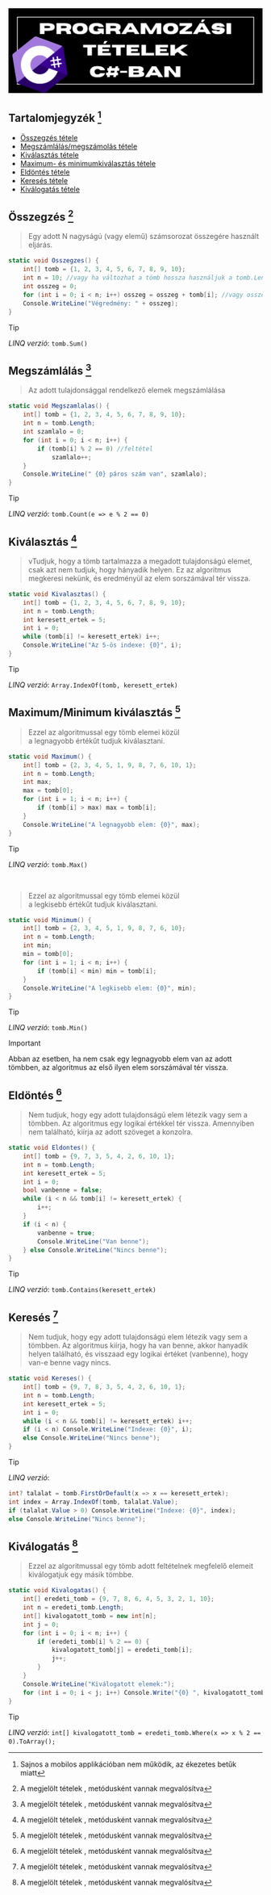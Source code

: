 <img src="image.png"/>

## Tartalomjegyzék [^1]
* [Összegzés tétele](#%C3%B6sszegz%C3%A9s-2)
* [Megszámlálás/megszámolás tétele](#megsz%C3%A1ml%C3%A1l%C3%A1s-2)
* [Kiválasztás tétele](#kiv%C3%A1laszt%C3%A1s-2)
* [Maximum- és minimumkiválasztás tétele](#maximumminimum-kiv%C3%A1laszt%C3%A1s-2)
* [Eldöntés tétele](#eld%C3%B6nt%C3%A9s-2)
* [Keresés tétele](#keres%C3%A9s-2)
* [Kiválogatás tétele](#kiv%C3%A1logat%C3%A1s-2)

## Összegzés [^2]
> Egy adott N nagyságú (vagy elemű) számsorozat összegére használt eljárás.
```csharp
static void Osszegzes() {
    int[] tomb = {1, 2, 3, 4, 5, 6, 7, 8, 9, 10};
    int n = 10; //vagy ha változhat a tömb hossza használjuk a tomb.Length-et
    int osszeg = 0;
    for (int i = 0; i < n; i++) osszeg = osszeg + tomb[i]; //vagy osszeg+=tomb[i]
    Console.WriteLine("Végredmény: " + osszeg);
}

```
> [!TIP]
> *LINQ verzió*: `tomb.Sum()`


## Megszámlálás [^2]
> Az adott tulajdonsággal rendelkező elemek megszámlálása
```csharp
static void Megszamlalas() {
    int[] tomb = {1, 2, 3, 4, 5, 6, 7, 8, 9, 10};
    int n = tomb.Length;
    int szamlalo = 0;
    for (int i = 0; i < n; i++) {
        if (tomb[i] % 2 == 0) //feltétel
            szamlalo++;
    }
    Console.WriteLine(" {0} páros szám van", szamlalo);
}

```
> [!TIP]
> *LINQ verzió*: `tomb.Count(e => e % 2 == 0)`

## Kiválasztás [^2]
>vTudjuk, hogy a tömb tartalmazza a megadott tulajdonságú elemet, csak azt nem tudjuk, hogy hányadik helyen. Ez az algoritmus megkeresi nekünk, és eredményül az elem sorszámával tér vissza.

```csharp
static void Kivalasztas() {
    int[] tomb = {1, 2, 3, 4, 5, 6, 7, 8, 9, 10};
    int n = tomb.Length;
    int keresett_ertek = 5;
    int i = 0;
    while (tomb[i] != keresett_ertek) i++;
    Console.WriteLine("Az 5-ös indexe: {0}", i);
}

```
> [!TIP]
> *LINQ verzió*: `Array.IndexOf(tomb, keresett_ertek)`

## Maximum/Minimum kiválasztás [^2]
> Ezzel az algoritmussal egy tömb elemei közül a legnagyobb értékűt tudjuk kiválasztani.

```csharp
static void Maximum() {
    int[] tomb = {2, 3, 4, 5, 1, 9, 8, 7, 6, 10, 1};
    int n = tomb.Length; 
    int max;
    max = tomb[0];
    for (int i = 1; i < n; i++) {
        if (tomb[i] > max) max = tomb[i];
    }
    Console.WriteLine("A legnagyobb elem: {0}", max);
}

```
> [!TIP]
> *LINQ verzió*: `tomb.Max()`
<br>

> Ezzel az algoritmussal egy tömb elemei közül a legkisebb értékűt tudjuk kiválasztani.

```csharp
static void Minimum() {
    int[] tomb = {2, 3, 4, 5, 1, 9, 8, 7, 6, 10};
    int n = tomb.Length; 
    int min;
    min = tomb[0];
    for (int i = 1; i < n; i++) {
        if (tomb[i] < min) min = tomb[i];
    }
    Console.WriteLine("A legkisebb elem: {0}", min);
}

```
> [!TIP]
> *LINQ verzió*: `tomb.Min()`

> [!IMPORTANT]
> Abban
az esetben, ha nem csak egy legnagyobb elem van az adott tömbben, az algoritmus az első ilyen elem
sorszámával tér vissza.

## Eldöntés [^2]
> Nem tudjuk, hogy egy adott tulajdonságú elem létezik vagy sem a tömbben. Az algoritmus egy logikai értékkel tér vissza. Amennyiben nem található, kiírja az adott szöveget a konzolra.
```csharp
static void Eldontes() {
    int[] tomb = {9, 7, 3, 5, 4, 2, 6, 10, 1};
    int n = tomb.Length;
    int keresett_ertek = 5;
    int i = 0;
    bool vanbenne = false;
    while (i < n && tomb[i] != keresett_ertek) {
        i++;
    }
    if (i < n) {
        vanbenne = true;
        Console.WriteLine("Van benne");
    } else Console.WriteLine("Nincs benne");
}

```
> [!TIP]
> *LINQ verzió*: `tomb.Contains(keresett_ertek)`

## Keresés [^2]
> Nem tudjuk, hogy egy adott tulajdonságú elem létezik vagy sem a tömbben. Az algoritmus kiírja, hogy ha van benne, akkor hanyadik helyen található, és visszaad egy logikai értéket (vanbenne), hogy van-e benne vagy nincs.
```csharp
static void Kereses() {
    int[] tomb = {9, 7, 8, 3, 5, 4, 2, 6, 10, 1};
    int n = tomb.Length;
    int keresett_ertek = 5; 
    int i = 0;
    while (i < n && tomb[i] != keresett_ertek) i++;
    if (i < n) Console.WriteLine("Indexe: {0}", i);
    else Console.WriteLine("Nincs benne");          
}
```
> [!TIP]
> *LINQ verzió*:
```csharp
int? talalat = tomb.FirstOrDefault(x => x == keresett_ertek);
int index = Array.IndexOf(tomb, talalat.Value);
if (talalat.Value > 0) Console.WriteLine("Indexe: {0}", index);
else Console.WriteLine("Nincs benne");          
```

## Kiválogatás [^2]
>  Ezzel az algoritmussal egy tömb adott feltételnek megfelelő elemeit kiválogatjuk egy másik tömbbe.

```csharp
static void Kivalogatas() {
    int[] eredeti_tomb = {9, 7, 8, 6, 4, 5, 3, 2, 1, 10};
    int n = eredeti_tomb.Length;
    int[] kivalogatott_tomb = new int[n];
    int j = 0;
    for (int i = 0; i < n; i++) {
        if (eredeti_tomb[i] % 2 == 0) {
            kivalogatott_tomb[j] = eredeti_tomb[i];
            j++;
        }
    }
    Console.WriteLine("Kiválogatott elemek:");
    for (int i = 0; i < j; i++) Console.Write("{0} ", kivalogatott_tomb[i]);
}
```
> [!TIP]
> *LINQ verzió*: `int[] kivalogatott_tomb = eredeti_tomb.Where(x => x % 2 == 0).ToArray();`

[^1]: Sajnos a mobilos applikációban nem működik, az ékezetes betűk miatt
[^2]: A megjelölt tételek , metódusként vannak megvalósítva
